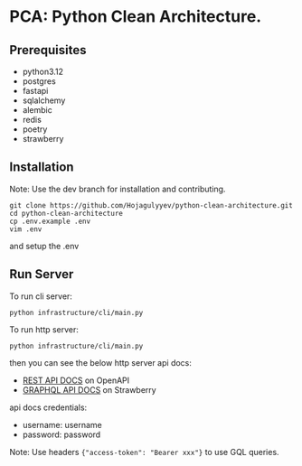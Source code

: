# PCA: Python Clean Architecture.

## Prerequisites
- python3.12
- postgres
- fastapi
- sqlalchemy
- alembic
- redis
- poetry
- strawberry

## Installation

Note: Use the dev branch for installation and contributing.

```
git clone https://github.com/Hojagulyyev/python-clean-architecture.git
cd python-clean-architecture
cp .env.example .env
vim .env
```
and setup the .env

## Run Server

To run cli server:
```
python infrastructure/cli/main.py
```

To run http server:
```
python infrastructure/cli/main.py
```
then you can see the below http server api docs:
 - [REST API DOCS](http://localhost:8000/api/v0/docs) on OpenAPI
 - [GRAPHQL API DOCS](http://localhost:8000/api/graphql) on Strawberry

 api docs credentials:
 - username: username
 - password: password

Note: Use headers `{"access-token": "Bearer xxx"}` to use GQL queries.
